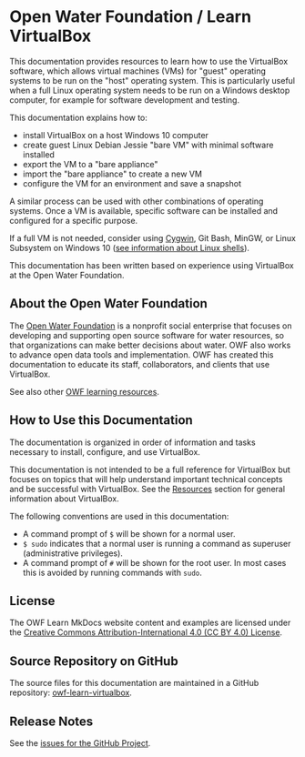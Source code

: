 # Open Water Foundation / Learn VirtualBox #

This documentation provides resources to learn how to use the VirtualBox software,
which allows virtual machines (VMs) for "guest" operating systems to be run on the "host" operating system.
This is particularly useful when a full Linux operating system needs to be run on a Windows desktop computer,
for example for software development and testing.

This documentation explains how to:

* install VirtualBox on a host Windows 10 computer
* create guest Linux Debian Jessie "bare VM" with minimal software installed
* export the VM to a "bare appliance"
* import the "bare appliance" to create a new VM
* configure the VM for an environment and save a snapshot

A similar process can be used with other combinations of operating systems.
Once a VM is available, specific software can be installed and configured for a specific purpose.

If a full VM is not needed, consider using [Cygwin](http://learn.openwaterfoundation.org/owf-learn-cygwin/),
Git Bash, MinGW, or Linux Subsystem on Windows 10
([see information about Linux shells](http://learn.openwaterfoundation.org/owf-learn-linux-shell/install/install/)).

This documentation has been written based on experience using VirtualBox at the Open Water Foundation.

## About the Open Water Foundation ##

The [Open Water Foundation](http://openwaterfoundation.org) is a nonprofit social enterprise that focuses
on developing and supporting open source software for water resources, so that organizations can make better decisions about water.
OWF also works to advance open data tools and implementation.
OWF has created this documentation to educate its staff, collaborators, and clients that use VirtualBox.

See also other [OWF learning resources](http://learn.openwaterfoundation.org).

## How to Use this Documentation ##

The documentation is organized in order of information and tasks necessary to install, configure, and use VirtualBox.

This documentation is not intended to be a full reference for VirtualBox but focuses on topics that
will help understand important technical concepts and be successful with VirtualBox.
See the [Resources](resources/resources.md) section for general information about VirtualBox.

The following conventions are used in this documentation:

* A command prompt of `$` will be shown for a normal user.
* `$ sudo` indicates that a normal user is running a command as superuser (administrative privileges).
* A command prompt of `#` will be shown for the root user.
In most cases this is avoided by running commands with `sudo`.

## License ##

The OWF Learn MkDocs website content and examples are licensed under the
[Creative Commons Attribution-International 4.0 (CC BY 4.0) License](https://creativecommons.org/licenses/by/4.0/).

## Source Repository on GitHub ##

The source files for this documentation are maintained in a GitHub repository:
[owf-learn-virtualbox](https://github.com/OpenWaterFoundation/owf-learn-virtualbox).

## Release Notes ##

See the [issues for the GitHub Project](https://github.com/OpenWaterFoundation/owf-learn-virtualbox/issues).
